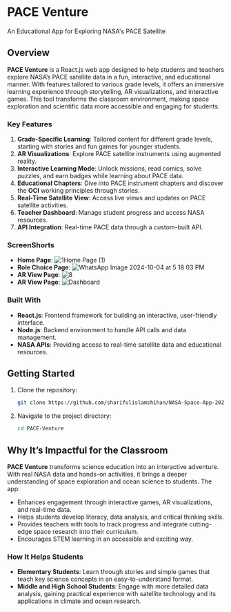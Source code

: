 # PACE Venture
An Educational App for Exploring NASA's PACE Satellite
## Overview

**PACE Venture** is a React.js web app designed to help students and teachers explore NASA’s PACE satellite data in a fun, interactive, and educational manner. With features tailored to various grade levels, it offers an immersive learning experience through storytelling, AR visualizations, and interactive games. This tool transforms the classroom environment, making space exploration and scientific data more accessible and engaging for students.

### Key Features

1. **Grade-Specific Learning**: Tailored content for different grade levels, starting with stories and fun games for younger students.
2. **AR Visualizations**: Explore PACE satellite instruments using augmented reality.
3. **Interactive Learning Mode**: Unlock missions, read comics, solve puzzles, and earn badges while learning about PACE data.
4. **Educational Chapters**: Dive into PACE instrument chapters and discover the **OCI** working principles through stories.
5. **Real-Time Satellite View**: Access live views and updates on PACE satellite activities.
6. **Teacher Dashboard**: Manage student progress and access NASA resources.
7. **API Integration**: Real-time PACE data through a custom-built API.

### ScreenShorts

- **Home Page**: ![1Home Page (1)](https://github.com/user-attachments/assets/d54913d2-85b8-4ffa-83f6-4ba8e35242c3)
- **Role Choice Page**: ![WhatsApp Image 2024-10-04 at 5 18 03 PM](https://github.com/user-attachments/assets/6df1853b-b92d-407c-93be-d1d33ed5b637)
- **AR View Page**: ![8](https://github.com/user-attachments/assets/a10abc4b-8071-49ad-9010-c4cf54cf6d04)
- **AR View Page**: ![Dashboard](https://github.com/user-attachments/assets/aea8b7d4-6854-46c4-a6a8-509a2c8ed4df)

### Built With

- **React.js**: Frontend framework for building an interactive, user-friendly interface.
- **Node.js**: Backend environment to handle API calls and data management.
- **NASA APIs**: Providing access to real-time satellite data and educational resources.

## Getting Started

1. Clone the repository:
   ```bash
   git clone https://github.com/sharifulislamshihan/NASA-Space-App-2024.git
2. Navigate to the project directory:
   ```bash
   cd PACE-Venture
## Why It’s Impactful for the Classroom

**PACE Venture** transforms science education into an interactive adventure. With real NASA data and hands-on activities, it brings a deeper understanding of space exploration and ocean science to students. The app:
- Enhances engagement through interactive games, AR visualizations, and real-time data.
- Helps students develop literacy, data analysis, and critical thinking skills.
- Provides teachers with tools to track progress and integrate cutting-edge space research into their curriculum.
- Encourages STEM learning in an accessible and exciting way.

### How It Helps Students
- **Elementary Students**: Learn through stories and simple games that teach key science concepts in an easy-to-understand format.
- **Middle and High School Students**: Engage with more detailed data analysis, gaining practical experience with satellite technology and its applications in climate and ocean research.


